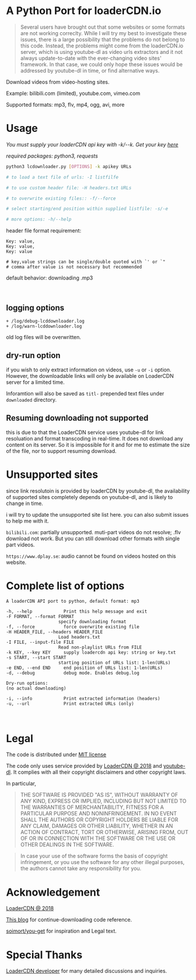 # A Python Port for loaderCDN.io

> Several users have brought out that some websites or some formats are not working correclty. While I will try my best to investigate these issues, there is a large possibility that the problems do not belong to this code. Instead, the problems might come from the loaderCDN.io server, which is using youtube-dl as video urls extractors and it not always update-to-date with the ever-changing video sites' framework. In that case, we could only hope these issues would be addressed by youtube-dl in time, or find alternative ways.

Download videos from video-hosting sites.

Example: bilibili.com (limited), youtube.com, vimeo.com

Supported formats: mp3, flv, mp4, ogg, avi, more

# Usage

*You must supply your loaderCDN api key with -k/--k. Get your key [here](https://loadercdn.io/)*

*required packages: python3, requests*

```bash
python3 lcdownloader.py [OPTIONS] -k apikey URLs

# to load a text file of urls: -I listfilfe

# to use custom header file: -H headers.txt URLs

# to overwrite existing files:: -f/--force

# select starting/end position within supplied listfile: -s/-e

# more options: -h/--help
```

header file format requirement:
```
Key: value,
Key: value,
Key: value

# key,value strings can be single/double quoted with `' or `"
# comma after value is not necessary but recommended
```

default behavior: downloading .mp3

&nbsp;

## logging options

    + /log/debug-lcddownloader.log
    + /log/warn-lcddownloader.log
old log files will be overwritten.

## dry-run option
if you wish to only extract information on videos, use `-u` or `-i` option. However, the downloadable links will only be available on LoaderCDN server for a limited time.

Inforamtion will also be saved as `titl-` prepended text files under `downloaded` directory.

## Resuming downloading not supported
this is due to that the LoaderCDN service uses youtube-dl for link resoluation and format transcoding in real-time. It does not download any content on its server. So it is impossible for it and for me to estimate the size of the file, nor to support resuming download.

# Unsupported sites
since link resolutoin is provided by loaderCDN by youtube-dl, the availability of supported sites completely depends on youtube-dl, and is likely to change in time.

i will try to update the unsupported site list here. you can also submit issues to help me with it.

`bilibili.com`: partially unsupported. muti-part videos do not resolve; .flv download not work. But you can still download other formats with single part videos.

`https://www.dplay.se`: audio cannot be found on videos hosted on this website.

# Complete list of options
```
A loaderCDN API port to python, default format: mp3

-h, --help            Print this help message and exit
-F FORMAT, --format FORMAT
                    specify downloading format
-f, --force           force overwrite existing file
-H HEADER_FILE, --headers HEADER_FILE
                    Load headers.txt
-I FILE, --input-file FILE
                    Read non-playlist URLs from FILE
-k KEY, --key KEY     supply loadercdn api key: string or key.txt
-s START, --start START
                    starting position of URLs list: 1-len(URLs)
-e END, --end END     end position of URLs list: 1-len(URLs)
-d, --debug           debug mode. Enables debug.log

Dry-run options:
(no actual downloading)

-i, --info            Print extracted information (headers)
-u, --url             Print extracted URLs (only)
```

&nbsp;

# Legal
The code is distributed under [MIT license](https://opensource.org/licenses/MIT)

The code only uses service provided by [LoaderCDN @ 2018](https://loadercdn.io/) and [youtube-dl](https://github.com/rg3/youtube-dl). It complies with all their copyright disclaimers and other copyright laws.

In particular,
> THE SOFTWARE IS PROVIDED "AS IS", WITHOUT WARRANTY OF ANY KIND, EXPRESS OR IMPLIED, INCLUDING BUT NOT LIMITED TO THE WARRANTIES OF MERCHANTABILITY, FITNESS FOR A PARTICULAR PURPOSE AND NONINFRINGEMENT. IN NO EVENT SHALL THE AUTHORS OR COPYRIGHT HOLDERS BE LIABLE FOR ANY CLAIM, DAMAGES OR OTHER LIABILITY, WHETHER IN AN ACTION OF CONTRACT, TORT OR OTHERWISE, ARISING FROM, OUT OF OR IN CONNECTION WITH THE SOFTWARE OR THE USE OR OTHER DEALINGS IN THE SOFTWARE.

> In case your use of the software forms the basis of copyright infringement, or you use the software for any other illegal purposes, the authors cannot take any responsibility for you.

# Acknowledgement
[LoaderCDN @ 2018](https://loadercdn.docs.apiary.io)

[This blog](https://www.leavesongs.com/PYTHON/resume-download-from-break-point-tool-by-python.html) for continue-downloading code reference.

[soimort/you-get](https://github.com/soimort/you-get) for inspiration and Legal text.

# Special Thanks
[LoaderCDN developer](mailto:contact@loadercdn.io) for many detailed discussions and inquiries.
